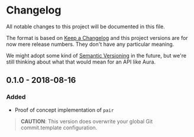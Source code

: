 # Changelog

All notable changes to this project will be documented in this file.

The format is based on [Keep a Changelog](http://keepachangelog.com/en/1.0.0/) and
this project versions are for now mere release numbers. They don't have any particular meaning.

We might adopt some kind of [Semantic Versioning](http://semver.org/spec/v2.0.0.html)
in the future, but we're still thinking about what that would mean for an API like Aura.

## 0.1.0 - 2018-08-16

### Added

- Proof of concept implementation of `pair`

> **CAUTION**: This version does overwrite your global Git commit.template configuration.
